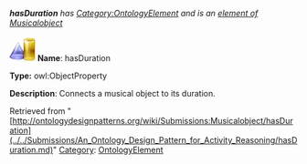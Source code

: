 ___hasDuration__ has [Category:OntologyElement](../../Category/OntologyElement.md "Category:OntologyElement") and is an [element of](../../Property/ElementOf.md "Property:ElementOf") [Musicalobject](../../Submissions/Musicalobject.md "Submissions:Musicalobject")_


  




[![ObjectProperty](../../images/thumb/c/c3/ObjectProperty.gif/45px-ObjectProperty.gif)](../../Image/ObjectProperty.gif.md "ObjectProperty")
__Name__: hasDuration 


__Type:__ owl:ObjectProperty 


__Description__: Connects a musical object to its duration. 





Retrieved from "[http://ontologydesignpatterns.org/wiki/Submissions:Musicalobject/hasDuration](../../Submissions/An_Ontology_Design_Pattern_for_Activity_Reasoning/hasDuration.md)"
 [Category](http://ontologydesignpatterns.org/wiki/Special:Categories "Special:Categories"): [OntologyElement](../../Category/OntologyElement.md "Category:OntologyElement")